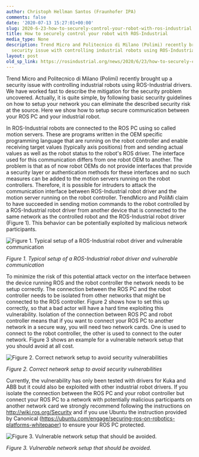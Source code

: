 ```yaml
---
author: Christoph Hellman Santos (Fraunhofer IPA)
comments: false
date: '2020-07-13 15:27:01+00:00'
slug: 2020-6-23-how-to-securely-control-your-robot-with-ros-industrial
title: How to securely control your robot with ROS-Industrial
media_type: None
description: Trend Micro and Politecnico di Milano (Polimi) recently brought up a
  security issue with controlling industrial robots using ROS-Industrial ...
layout: post
old_sp_link: https://rosindustrial.org/news/2020/6/23/how-to-securely-control-your-robot-with-ros-industrial
---
```


Trend Micro and Politecnico di Milano (Polimi) recently brought up a security issue with controlling industrial robots using ROS-Industrial drivers. We have worked fast to describe the mitigation for the security problem uncovered. Actually, it is quite simple, by following basic security guidelines on how to setup your network you can eliminate the described security risk at the source. Here we show how to setup secure communication between your ROS PC and your industrial robot. 

In ROS-Industrial robots are connected to the ROS PC using so called motion servers. These are programs written in the OEM specific programming language that are running on the robot controller and enable receiving target values (typically axis positions) from and sending actual values as well as the robot status to the robot's ROS driver. The interface used for this communication differs from one robot OEM to another. The problem is that as of now robot OEMs do not provide interfaces that provide a security layer or authentication methods for these interfaces and no such measures can be added to the motion servers running on the robot controllers. Therefore, it is possible for intruders to attack the communication interface between ROS-Industrial robot driver and the motion server running on the robot controller. TrendMicro and PoliMi claim to have succeeded in sending motion commands to the robot controlled by a ROS-Industrial robot driver from another device that is connected to the same network as the controlled robot and the ROS-Industrial robot driver (Figure 1). This behavior can be potentially exploited by malicious network participants. 

![Figure 1. Typical setup of a ROS-Industrial robot driver and vulnerable communication](https://images.squarespace-cdn.com/content/v1/51df34b1e4b08840dcfd2841/1594403143582-65KDXAMDV7SYOI1L0P9Q/Figure1.png)

*Figure 1. Typical setup of a ROS-Industrial robot driver and vulnerable communication*

To minimize the risk of this potential attack vector on the interface between the device running ROS and the robot controller the network needs to be setup correctly. The connection between the ROS PC and the robot controller needs to be isolated from other networks that might be connected to the ROS controller. Figure 2 shows how to set this up correctly, so that a bad actor will have a hard time exploiting this vulnerability. Isolation of the connection between ROS PC and robot controller means that if you want to connect your ROS PC to another network in a secure way, you will need two network cards. One is used to connect to the robot controller, the other is used to connect to the outer network. Figure 3 shows an example for a vulnerable network setup that you should avoid at all cost. 

![Figure 2. Correct network setup to avoid security vulnerabilities](https://images.squarespace-cdn.com/content/v1/51df34b1e4b08840dcfd2841/1594402611929-MAGN43T46G5KRR1X5C6E/Figure2.png)

*Figure 2. Correct network setup to avoid security vulnerabilities*

Currently, the vulnerability has only been tested with drivers for Kuka and ABB but it could also be exploited with other industrial robot drivers.
If you isolate the connection between the ROS PC and your robot controller but connect your ROS PC to a network with potentially malicious participants on another network card we strongly recommend following the instructions on <http://wiki.ros.org/Security> and if you use Ubuntu the instruction provided by Canonical (<https://ubuntu.com/engage/securing-ros-on-robotics-platforms-whitepaper>) to ensure your ROS PC protected. 

![Figure 3. Vulnerable network setup that should be avoided.](https://images.squarespace-cdn.com/content/v1/51df34b1e4b08840dcfd2841/1594402639448-FI3NPI0J57NQAF1B7OBF/Figure3.png)

*Figure 3. Vulnerable network setup that should be avoided.*


